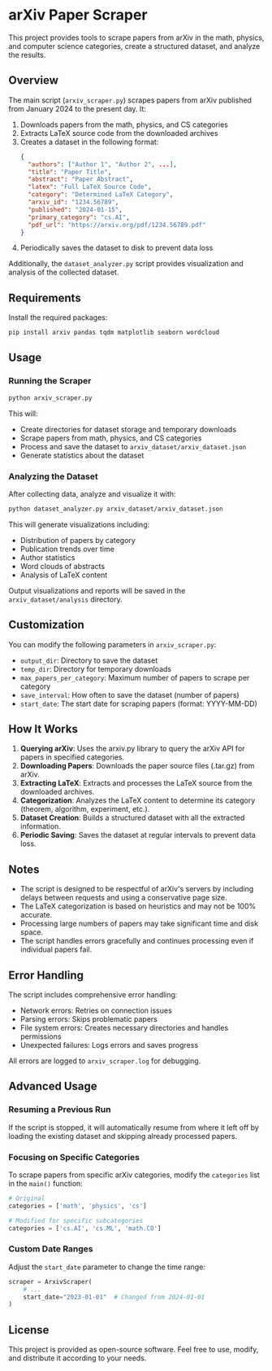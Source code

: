 # arXiv Paper Scraper

This project provides tools to scrape papers from arXiv in the math, physics, and computer science categories, create a structured dataset, and analyze the results.

## Overview

The main script (`arxiv_scraper.py`) scrapes papers from arXiv published from January 2024 to the present day. It:

1. Downloads papers from the math, physics, and CS categories
2. Extracts LaTeX source code from the downloaded archives
3. Creates a dataset in the following format:
   ```json
   {
     "authors": ["Author 1", "Author 2", ...],
     "title": "Paper Title",
     "abstract": "Paper Abstract",
     "latex": "Full LaTeX Source Code",
     "category": "Determined LaTeX Category",
     "arxiv_id": "1234.56789",
     "published": "2024-01-15",
     "primary_category": "cs.AI",
     "pdf_url": "https://arxiv.org/pdf/1234.56789.pdf"
   }
   ```
4. Periodically saves the dataset to disk to prevent data loss

Additionally, the `dataset_analyzer.py` script provides visualization and analysis of the collected dataset.

## Requirements

Install the required packages:

```bash
pip install arxiv pandas tqdm matplotlib seaborn wordcloud
```

## Usage

### Running the Scraper

```bash
python arxiv_scraper.py
```

This will:
- Create directories for dataset storage and temporary downloads
- Scrape papers from math, physics, and CS categories
- Process and save the dataset to `arxiv_dataset/arxiv_dataset.json`
- Generate statistics about the dataset

### Analyzing the Dataset

After collecting data, analyze and visualize it with:

```bash
python dataset_analyzer.py arxiv_dataset/arxiv_dataset.json
```

This will generate visualizations including:
- Distribution of papers by category
- Publication trends over time
- Author statistics
- Word clouds of abstracts
- Analysis of LaTeX content

Output visualizations and reports will be saved in the `arxiv_dataset/analysis` directory.

## Customization

You can modify the following parameters in `arxiv_scraper.py`:

- `output_dir`: Directory to save the dataset
- `temp_dir`: Directory for temporary downloads
- `max_papers_per_category`: Maximum number of papers to scrape per category
- `save_interval`: How often to save the dataset (number of papers)
- `start_date`: The start date for scraping papers (format: YYYY-MM-DD)

## How It Works

1. **Querying arXiv**: Uses the arxiv.py library to query the arXiv API for papers in specified categories.
2. **Downloading Papers**: Downloads the paper source files (.tar.gz) from arXiv.
3. **Extracting LaTeX**: Extracts and processes the LaTeX source from the downloaded archives.
4. **Categorization**: Analyzes the LaTeX content to determine its category (theorem, algorithm, experiment, etc.).
5. **Dataset Creation**: Builds a structured dataset with all the extracted information.
6. **Periodic Saving**: Saves the dataset at regular intervals to prevent data loss.

## Notes

- The script is designed to be respectful of arXiv's servers by including delays between requests and using a conservative page size.
- The LaTeX categorization is based on heuristics and may not be 100% accurate.
- Processing large numbers of papers may take significant time and disk space.
- The script handles errors gracefully and continues processing even if individual papers fail.

## Error Handling

The script includes comprehensive error handling:

- Network errors: Retries on connection issues
- Parsing errors: Skips problematic papers
- File system errors: Creates necessary directories and handles permissions
- Unexpected failures: Logs errors and saves progress

All errors are logged to `arxiv_scraper.log` for debugging.

## Advanced Usage

### Resuming a Previous Run

If the script is stopped, it will automatically resume from where it left off by loading the existing dataset and skipping already processed papers.

### Focusing on Specific Categories

To scrape papers from specific arXiv categories, modify the `categories` list in the `main()` function:

```python
# Original
categories = ['math', 'physics', 'cs']

# Modified for specific subcategories
categories = ['cs.AI', 'cs.ML', 'math.CO']
```

### Custom Date Ranges

Adjust the `start_date` parameter to change the time range:

```python
scraper = ArxivScraper(
    # ...
    start_date="2023-01-01"  # Changed from 2024-01-01
)
```

## License

This project is provided as open-source software. Feel free to use, modify, and distribute it according to your needs.